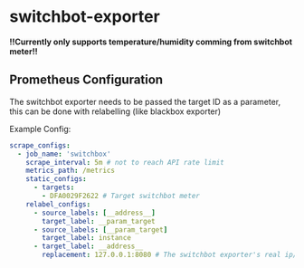 # switchbot-exporter

**!!Currently only supports temperature/humidity comming from switchbot meter!!**

## Prometheus Configuration

The switchbot exporter needs to be passed the target ID as a parameter, this can be done with relabelling (like blackbox exporter)

Example Config:

``` yaml
scrape_configs:
  - job_name: 'switchbox'
    scrape_interval: 5m # not to reach API rate limit
    metrics_path: /metrics
    static_configs:
      - targets:
        - DFA0029F2622 # Target switchbot meter
    relabel_configs:
      - source_labels: [__address__]
        target_label: __param_target
      - source_labels: [__param_target]
        target_label: instance
      - target_label: __address__
        replacement: 127.0.0.1:8080 # The switchbot exporter's real ip/port
```
